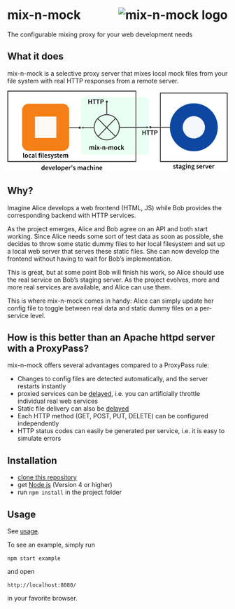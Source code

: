 # mix-n-mock    <img alt="mix-n-mock logo" src="https://cdn.rawgit.com/Seitenbau/mix-n-mock/master/doc/mix-n-mock-logo.svg" align="right" height="50">

The configurable mixing proxy for your web development needs

## What it does

mix-n-mock is a selective proxy server that mixes local mock files from your file system with real HTTP responses from a remote server.

![mix-n-mock overview diagram](doc/overview.png)

## Why?

Imagine Alice develops a web frontend (HTML, JS) while Bob provides the corresponding backend with HTTP services.

As the project emerges, Alice and Bob agree on an API and both start working.
Since Alice needs some sort of test data as soon as possible, she decides to throw some static dummy files to her local filesystem and set up a local web server that serves these static files.
She can now develop the frontend without having to wait for Bob’s implementation.

This is great, but at some point Bob will finish his work, so Alice should use the real service on Bob’s staging server. As the project evolves, more and more real services are available, and Alice can use them.

This is where mix-n-mock comes in handy: Alice can simply update her config file to toggle between real data and static dummy files on a per-service level.

## How is this better than an Apache httpd server with a ProxyPass?

mix-n-mock offers several advantages compared to a ProxyPass rule:

- Changes to config files are detected automatically, and the server restarts instantly
- proxied services can be [delayed](doc/usage.md#delay), i.e. you can artificially throttle individual real web services
- Static file delivery can also be [delayed](doc/usage.md#delay)
- Each HTTP method (GET, POST, PUT, DELETE) can be configured independently
- HTTP status codes can easily be generated per service, i.e. it is easy to simulate errors

## Installation

- [clone this repository][clone]
- get [Node.js][] (Version 4 or higher)
- run `npm install` in the project folder

[Node.js]: http://nodejs.org/download/ (Node.js download page)
[clone]: https://help.github.com/articles/cloning-a-repository/ (Github help)

## Usage

See [usage](doc/usage.md).


To see an example, simply run

    npm start example

and open
    
    http://localhost:8080/

in your favorite browser.

